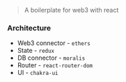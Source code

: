 > A boilerplate for web3 with react

### Architecture
- Web3 connector - `ethers`
- State - `redux`
- DB connector - `moralis`
- Router - `react-router-dom`
- UI - `chakra-ui`
